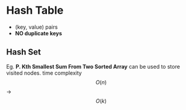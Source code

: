 <extoc></extoc>

# Hash Table

- (key, value) pairs
- **NO duplicate keys**



## Hash Set


Eg. __P. Kth Smallest Sum From Two Sorted Array__
can be used to store visited nodes.
time complexity $$O(n)$$ -> $$O(k)$$